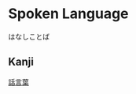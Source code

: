 # Spoken Language
はなしことば

## Kanji
[話](../Kanji/kanji-dict/話.md)[言](../Kanji/kanji-dict/言.md)[葉](../Kanji/kanji-dict/葉.md)